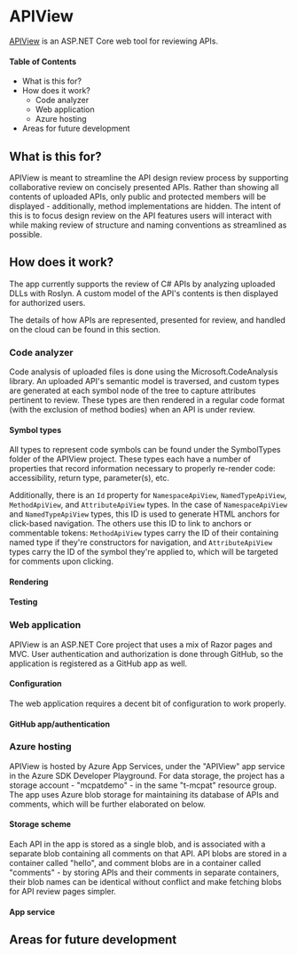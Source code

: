 # APIView

[APIView](https://apiview.azurewebsites.net) is an ASP.NET Core web tool for reviewing APIs.

#### Table of Contents
- What is this for?
- How does it work?
  - Code analyzer
  - Web application
  - Azure hosting
- Areas for future development

## What is this for?

APIView is meant to streamline the API design review process by supporting collaborative review on concisely presented APIs. Rather than showing all contents of uploaded APIs, only public and protected members will be displayed - additionally, method implementations are hidden. The intent of this is to focus design review on the API features users will interact with while making review of structure and naming conventions as streamlined as possible.

## How does it work?

The app currently supports the review of C# APIs by analyzing uploaded DLLs with Roslyn. A custom model of the API's contents is then displayed for authorized users.

The details of how APIs are represented, presented for review, and handled on the cloud can be found in this section.

### Code analyzer

Code analysis of uploaded files is done using the Microsoft.CodeAnalysis library. An uploaded API's semantic model is traversed, and custom types are generated at each symbol node of the tree to capture attributes pertinent to review. These types are then rendered in a regular code format (with the exclusion of method bodies) when an API is under review.

#### Symbol types

All types to represent code symbols can be found under the SymbolTypes folder of the APIView project. These types each have a number of properties that record information necessary to properly re-render code: accessibility, return type, parameter(s), etc. 

Additionally, there is an `Id` property for `NamespaceApiView`, `NamedTypeApiView`, `MethodApiView`, and `AttributeApiView` types. In the case of `NamespaceApiView` and `NamedTypeApiView` types, this ID is used to generate HTML anchors for click-based navigation. The others use this ID to link to anchors or commentable tokens: `MethodApiView` types carry the ID of their containing named type if they're constructors for navigation, and `AttributeApiView` types carry the ID of the symbol they're applied to, which will be targeted for comments upon clicking.

#### Rendering

#### Testing

### Web application

APIView is an ASP.NET Core project that uses a mix of Razor pages and MVC. User authentication and authorization is done through GitHub, so the application is registered as a GitHub app as well.

#### Configuration

The web application requires a decent bit of configuration to work properly. 

#### GitHub app/authentication

### Azure hosting

APIView is hosted by Azure App Services, under the "APIView" app service in the Azure SDK Developer Playground. For data storage, the project has a storage account - "mcpatdemo" - in the same "t-mcpat" resource group. The app uses Azure blob storage for maintaining its database of APIs and comments, which will be further elaborated on below.

#### Storage scheme

Each API in the app is stored as a single blob, and is associated with a separate blob containing all comments on that API. API blobs are stored in a container called "hello", and comment blobs are in a container called "comments" - by storing APIs and their comments in separate containers, their blob names can be identical without conflict and make fetching blobs for API review pages simpler.

#### App service

## Areas for future development

